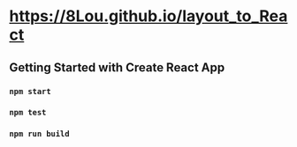 # https://8Lou.github.io/layout_to_React

## Getting Started with Create React App

### `npm start`
### `npm test`
### `npm run build`